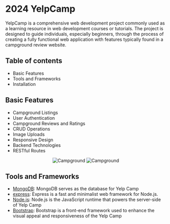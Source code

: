 # 2024 YelpCamp
YelpCamp is a comprehensive web development project commonly used as a learning resource in web development courses or tutorials. The project is designed to guide individuals, especially beginners, through the process of creating a fully functional web application with features typically found in a campground review website. 

## Table of contents
- Basic Features
- Tools and Frameworks
- Installation

## Basic Features
* Campground Listings
* User Authentication
* Campground Reviews and Ratings
* CRUD Operations
* Image Uploads
* Responsive Design
* Backend Technologies
* RESTful Routes
  
 <p align="center">
  <img src="https://res.cloudinary.com/dwsihr9yg/image/upload/v1707702592/web-screenshots/elotc537lyfb3gdhppqe.jpg" alt="Campground">
   
   <img src="https://res.cloudinary.com/dwsihr9yg/image/upload/v1707702592/web-screenshots/qiwxaiugfn4jv178gr4y.jpg" alt="Campground">
 </p>


## Tools and Frameworks
- [MongoDB](https://www.mongodb.com/): MongoDB serves as the database for Yelp Camp
- [express](https://expressjs.com//): Express is a fast and minimalist web framework for Node.js.
- [Node.js](https://nodejs.org): Node.js is the JavaScript runtime that powers the server-side of Yelp Camp
- [Bootstrap](https://getbootstrap.com/): Bootstrap is a front-end framework used to enhance the visual appeal and responsiveness of the Yelp Camp
